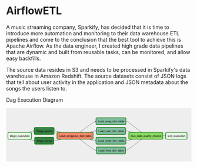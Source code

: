 # AirflowETL

A music streaming company, Sparkify, has decided that it is time to introduce more automation and monitoring to their data warehouse ETL pipelines and come to the conclusion that the best tool to achieve this is Apache Airflow. As the data engineer, I created high grade data pipelines that are dynamic and built from reusable tasks, can be monitored, and allow easy backfills.

The source data resides in S3 and needs to be processed in Sparkify's data warehouse in Amazon Redshift. The source datasets consist of JSON logs that tell about user activity in the application and JSON metadata about the songs the users listen to.

Dag Execution Diagram

![alt text](https://github.com/MasonDEP/AirflowETL/blob/main/dags.png?raw=true)
